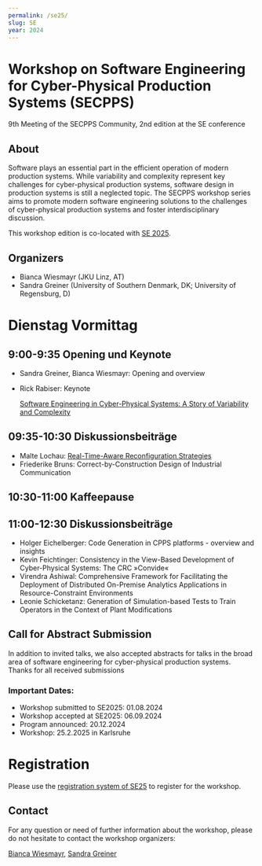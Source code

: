```yaml
---
permalink: /se25/
slug: SE
year: 2024 
---
```


# Workshop on Software Engineering for Cyber-Physical Production Systems (SECPPS)
9th Meeting of the SECPPS Community, 2nd edition at the SE conference

## About 
Software plays an essential part in the efficient operation of modern production systems. While variability and complexity represent key challenges for cyber-physical production systems,  software design in production systems is still a neglected topic. The SECPPS workshop series aims to promote modern software engineering solutions to the challenges of cyber-physical production systems and foster interdisciplinary discussion.

This workshop edition is co-located with [SE 2025](https://se2025.sdq.kastel.kit.edu/).

## Organizers
  * Bianca Wiesmayr (JKU Linz, AT)
  * Sandra Greiner (University of Southern Denmark, DK; University of Regensburg, D)

# Dienstag Vormittag

##  9:00-9:35 Opening und Keynote

- Sandra Greiner, Bianca Wiesmayr: Opening and overview
- Rick Rabiser: Keynote

	[Software Engineering in Cyber-Physical Systems: A Story of Variability and Complexity](../Material/2025/SECPPS_SE25_Rabiser_Keynote.pdf)

## 09:35-10:30 Diskussionsbeiträge

- Malte Lochau: [Real-Time-Aware Reconfiguration Strategies](../Material/2025/SECPPS_SE25_Rabiser_Keynote)
- Friederike Bruns: Correct-by-Construction Design of Industrial Communication

## 10:30-11:00 Kaffeepause 

## 11:00-12:30 Diskussionsbeiträge

- Holger Eichelberger: Code Generation in CPPS platforms - overview and insights
- Kevin Feichtinger: Consistency in the View-Based Development of Cyber-Physical Systems: The CRC »Convide«
- Virendra Ashiwal: Comprehensive Framework for Facilitating the Deployment of Distributed On-Premise Analytics Applications in Resource-Constraint Environments
- Leonie Schicketanz: Generation of Simulation-based Tests to Train Operators in the Context of Plant Modifications

## Call for Abstract Submission

 In addition to invited talks, we also accepted abstracts for talks in the broad area of software engineering for cyber-physical production systems. Thanks for all received submissions

### Important Dates:

  * Workshop submitted to SE2025: 01.08.2024
  * Workshop accepted at SE2025: 06.09.2024
  * Program announced: 20.12.2024
  * Workshop: 25.2.2025 in Karlsruhe

# Registration

Please use the [registration system of SE25](https://se2025.sdq.kastel.kit.edu/registrierung/) to register for the workshop.


## Contact

For any question or need of further information about the workshop, please do not hesitate to contact the workshop organizers:

[Bianca Wiesmayr](mailto:bianca.wiesmayr@jku.at), [Sandra Greiner](mailto:greiner@imada.sdu.dk)
